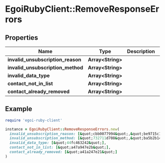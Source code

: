 # EgoiRubyClient::RemoveResponseErrors

## Properties

| Name | Type | Description | Notes |
| ---- | ---- | ----------- | ----- |
| **invalid_unsubscription_reason** | **Array&lt;String&gt;** |  | [optional] |
| **invalid_unsubscription_method** | **Array&lt;String&gt;** |  | [optional] |
| **invalid_data_type** | **Array&lt;String&gt;** |  | [optional] |
| **contact_not_in_list** | **Array&lt;String&gt;** |  | [optional] |
| **contact_already_removed** | **Array&lt;String&gt;** |  | [optional] |

## Example

```ruby
require 'egoi-ruby-client'

instance = EgoiRubyClient::RemoveResponseErrors.new(
  invalid_unsubscription_reason: [&quot;cbb0077994&quot;,&quot;be9715c108&quot;,&quot;649a15f483&quot;],
  invalid_unsubscription_method: [&quot;732711d708&quot;,&quot;ba5b2b14aa&quot;],
  invalid_data_type: [&quot;44fc463242&quot;],
  contact_not_in_list: [&quot;a47a947e2b&quot;],
  contact_already_removed: [&quot;a41a247e21&quot;]
)
```

